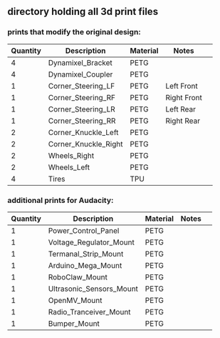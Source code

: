 ## directory holding all 3d print files 

### prints that modify the original design:

| Quantity | Description | Material | Notes |  |
| --- | --- | --- | --- | --- |
| 4 | Dynamixel_Bracket | PETG |||
| 4 | Dynamixel_Coupler | PETG |||
| 1 | Corner_Steering_LF | PETG | Left Front ||
| 1 | Corner_Steering_RF | PETG | Right Front ||
| 1 | Corner_Steering_LR | PETG | Left Rear ||
| 1 | Corner_Steering_RR | PETG | Right Rear ||
| 2 | Corner_Knuckle_Left | PETG |||
| 2 | Corner_Knuckle_Right | PETG |||
| 2 | Wheels_Right | PETG |||
| 2 | Wheels_Left | PETG |||
| 4 | Tires | TPU |||


### additional prints for Audacity:
| Quantity | Description | Material | Notes |  |
| --- | --- | --- | --- | --- |
| 1 | Power_Control_Panel | PETG |||
| 1 | Voltage_Regulator_Mount | PETG |||
| 1 | Termanal_Strip_Mount | PETG |||
| 1 | Arduino_Mega_Mount | PETG |||
| 1 | RoboClaw_Mount | PETG |||
| 1 | Ultrasonic_Sensors_Mount | PETG |||
| 1 | OpenMV_Mount | PETG |||
| 1 | Radio_Tranceiver_Mount | PETG |||
| 1 | Bumper_Mount | PETG |||
